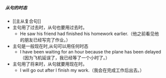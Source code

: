 ##### 从句的时态
- [[主从复合句]]
- 主句用了过去时，从句也要用过去时。
	- He saw his friend had finished his homework earlier.（他之前看见他的朋友已经写完了作业。）
- 主句是一般现在时,从句可以用任何时态
	- I have been waiting for an hour because the plane has been delayed（因为飞机延误了，我已经等了一个小时了。）
- 主句用了将来时，从句就要用现在时。
	- I will go out after I finish my work.（我会在完成工作后出去。）